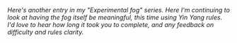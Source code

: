 *Here's another entry in my "Experimental fog" series. Here I'm continuing to look at having the fog itself be meaningful, this time using Yin Yang rules. I'd love to hear how long it took you to complete, and any feedback on difficulty and rules clarity.*